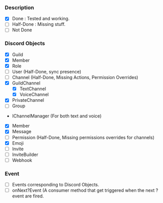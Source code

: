 ### Description
 - [x] Done : Tested and working.
 - [ ] Half-Done : Missing stuff.
 - [ ] Not Done

### Discord Objects
 - [x] Guild
  - [x] Member
  - [x] Role
 - [ ] User (Half-Done, sync presence)
 - [ ] Channel (Half-Done, Missing Actions, Permission Overrides)
  - [x] GuildChannel
      - [x] TextChannel
      - [x] VoiceChannel
  - [x] PrivateChannel
  - [ ] Group
  - IChannelManager (For both text and voice)
 - [x] Member
 - [x] Message
 - [ ] Permission (Half-Done, Missing permissions overrides for channels)
 - [x] Emoji
 - [ ] Invite
 - [ ] InviteBuilder
 - [ ] Webhook

### Event
 - [ ] Events corresponding to Discord Objects.
 - [ ] onNext?Event (A consumer method that get triggered when the next ?event are fired.